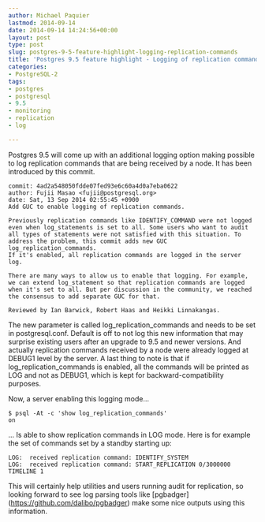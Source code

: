 ```yaml
---
author: Michael Paquier
lastmod: 2014-09-14
date: 2014-09-14 14:24:56+00:00
layout: post
type: post
slug: postgres-9-5-feature-highlight-logging-replication-commands
title: 'Postgres 9.5 feature highlight - Logging of replication commands'
categories:
- PostgreSQL-2
tags:
- postgres
- postgresql
- 9.5
- monitoring
- replication
- log

---
```


Postgres 9.5 will come up with an additional logging option making possible
to log replication commands that are being received by a node. It has been
introduced by this commit.

    commit: 4ad2a548050fdde07fed93e6c60a4d0a7eba0622
    author: Fujii Masao <fujii@postgresql.org>
    date: Sat, 13 Sep 2014 02:55:45 +0900
    Add GUC to enable logging of replication commands.

    Previously replication commands like IDENTIFY_COMMAND were not logged
    even when log_statements is set to all. Some users who want to audit
    all types of statements were not satisfied with this situation. To
    address the problem, this commit adds new GUC log_replication_commands.
    If it's enabled, all replication commands are logged in the server log.

    There are many ways to allow us to enable that logging. For example,
    we can extend log_statement so that replication commands are logged
    when it's set to all. But per discussion in the community, we reached
    the consensus to add separate GUC for that.

    Reviewed by Ian Barwick, Robert Haas and Heikki Linnakangas.

The new parameter is called log\_replication\_commands and needs to be set
in postgresql.conf. Default is off to not log this new information that may
surprise existing users after an upgrade to 9.5 and newer versions. And
actually replication commands received by a node were already logged at
DEBUG1 level by the server. A last thing to note is that if
log\_replication\_commands is enabled, all the commands will be printed
as LOG and not as DEBUG1, which is kept for backward-compatibility
purposes.

Now, a server enabling this logging mode...

    $ psql -At -c 'show log_replication_commands'
    on

... Is able to show replication commands in LOG mode. Here is for example
the set of commands set by a standby starting up:

    LOG:  received replication command: IDENTIFY_SYSTEM
    LOG:  received replication command: START_REPLICATION 0/3000000 TIMELINE 1

This will certainly help utilities and users running audit for replication,
so looking forward to see log parsing tools like [pgbadger]
(https://github.com/dalibo/pgbadger) make some nice outputs using this
information.
